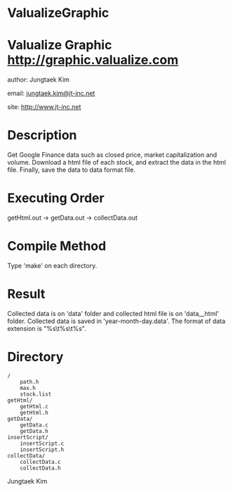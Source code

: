 ValualizeGraphic
==============================
Valualize Graphic
http://graphic.valualize.com
==============================

author: Jungtaek Kim

email: jungtaek.kim@jt-inc.net

site: http://www.jt-inc.net

Description
==============================
Get Google Finance data such as closed price, market capitalization and volume.
Download a html file of each stock, and extract the data in the html file. Finally, save the data to data format file. 

Executing Order
==============================
getHtml.out -> getData.out -> collectData.out

Compile Method
==============================
Type 'make' on each directory.

Result
==============================
Collected data is on 'data' folder and collected html file is on 'data__html' folder.
Collected data is saved in 'year-month-day.data'. The format of data extension is "%s\t%s\t%s".

Directory
==============================
	/
		path.h
		max.h
		stock.list
	getHtml/
		getHtml.c
		getHtml.h
	getData/
		getData.c
		getData.h
	insertScript/
		insertScript.c
		insertScript.h
	collectData/
		collectData.c
		collectData.h

Jungtaek Kim
